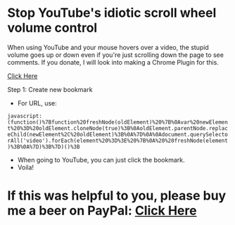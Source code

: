 # Stop YouTube's idiotic scroll wheel volume control

When using YouTube and your mouse hovers over a video, the stupid volume goes up or down even if you're just scrolling down the page to see comments.
If you donate, I will look into making a Chrome Plugin for this.


[Click Here](https://www.paypal.com/cgi-bin/webscr?cmd=_s-xclick&hosted_button_id=WXQKYYKPHWXHS)


Step 1: 
Create new bookmark
- For URL, use:

`javascript:(function()%7Bfunction%20freshNode(oldElement)%20%7B%0Avar%20newElement%20%3D%20oldElement.cloneNode(true)%3B%0AoldElement.parentNode.replaceChild(newElement%2C%20oldElement)%3B%0A%7D%0A%0Adocument.querySelectorAll('video').forEach(element%20%3D%3E%20%7B%0A%20%20freshNode(element)%3B%0A%7D)%3B%7D)()%3B`

 - When going to YouTube, you can just click the bookmark.
 - Voila!


# If this was helpful to you, please buy me a beer on PayPal: [Click Here](https://www.paypal.com/cgi-bin/webscr?cmd=_s-xclick&hosted_button_id=WXQKYYKPHWXHS)
